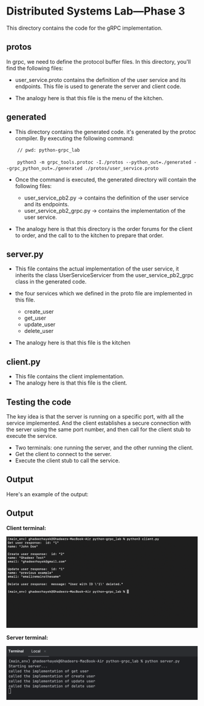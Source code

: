 # **Distributed Systems Lab—Phase 3**

This directory contains the code for the gRPC implementation.

## **protos**

In grpc, we need to define the protocol buffer files.
In this directory, you'll find the following files:
- user_service.proto
    contains the definition of the user service and its endpoints. 
    This file is used to generate the server and client code. 

- The analogy here is that this file is the menu of the kitchen. 

## **generated**

- This directory contains the generated code.
it's generated by the protoc compiler. By executing the following command:
```
    // pwd: python-grpc_lab

    python3 -m grpc_tools.protoc -I./protos --python_out=./generated --grpc_python_out=./generated ./protos/user_service.proto
```

- Once the command is executed, the generated directory will contain the following files:
    - user_service_pb2.py -> contains the definition of the user service and its endpoints.
    - user_service_pb2_grpc.py -> contains the implementation of the user service.

- The analogy here is that this directory is the order forums for the client to order, and the call to to the kitchen to prepare that order. 



## **server.py**
- This file contains the actual implementation of the user service, it inherits the class UserServiceServicer from the user_service_pb2_grpc class in the generated code.
- the four services which we defined in the proto file are implemented in this file.
  - create_user
  - get_user
  - update_user
  - delete_user

- The analogy here is that this file is the kitchen


## **client.py**
- This file contains the client implementation.
- The analogy here is that this file is the client.



## **Testing the code**

The key idea is that the server is running on a specific port, with all the service implemented. 
And the client establishes a secure connection with the server using the same port number, and then call for the client stub to execute the service. 

- Two terminals: one running the server, and the other running the client.
- Get the client to connect to the server.
- Execute the client stub to call the service.


## **Output**

Here's an example of the output:


## **Output**
**Client terminal:** 

![output](./outputs/client_output.png)

**Server terminal:**

![output](./outputs/server_output.png)

